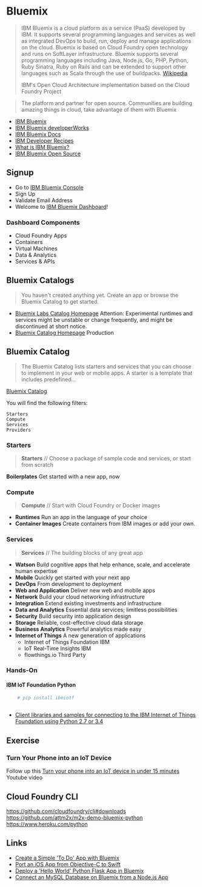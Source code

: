 # Bluemix

> IBM Bluemix is a cloud platform as a service (PaaS) developed by IBM. It supports several programming languages and services as well as integrated DevOps to build, run, deploy and manage applications on the cloud. Bluemix is based on Cloud Foundry open technology and runs on SoftLayer infrastructure. Bluemix supports several programming languages including Java, Node.js, Go, PHP, Python, Ruby Sinatra, Ruby on Rails and can be extended to support other languages such as Scala through the use of buildpacks. [Wikipedia](https://en.wikipedia.org/wiki/Bluemix)
> 
> IBM's Open Cloud Architecture implementation based on the Cloud Foundry Project

> The platform and partner for open source. Communities are building amazing things in cloud, take advantage of them with Bluemix

- [IBM Bluemix](https://console.ng.bluemix.net/)
- [IBM Bluemix developerWorks](http://www.ibm.com/developerworks/cloud/bluemix/)
- [IBM Bluemix Docs](https://console.ng.bluemix.net/docs/#)
- [IBM Developer Recipes](https://developer.ibm.com/recipes/)
- [What is IBM Bluemix?](http://www.ibm.com/developerworks/cloud/library/cl-bluemixfoundry/)
- [IBM Bluemix Open Source](http://www.ibm.com/cloud-computing/bluemix/open-source/)

## Signup

- Go to [IBM Bluemix Console](https://console.ng.bluemix.net/)
- Sign Up
- Validate Email Address
- Welcome to [IBM Bluemix Dashboard](https://console.ng.bluemix.net/?direct=classic)!

### Dashboard Components

- Cloud Foundry Apps
- Containers
- Virtual Machines
- Data & Analytics
- Services & APIs

## Bluemix Catalogs

> You haven't created anything yet. Create an app or browse the Bluemix Catalog to get started.

- [Bluemix Labs Catalog Homepage](https://console.ng.bluemix.net/catalog/labs/) Attention: Experimental runtimes and services might be unstable or change frequently, and might be discontinued at short notice.
- [Bluemix Catalog Homepage](https://console.ng.bluemix.net/catalog/) Production

## Bluemix Catalog

> The Bluemix Catalog lists starters and services that you can choose to implement in your web or mobile apps. A starter is a template that includes predefined...

[Bluemix Catalog](https://console.ng.bluemix.net/catalog/)

You will find the following filters:

    Starters
    Compute
    Services
    Providers

### Starters

> __Starters__ // Choose a package of sample code and services, or start from scratch

__Boilerplates__ Get started with a new app, now

### Compute

> __Compute__ // Start with Cloud Foundry or Docker images

- __Runtimes__ Run an app in the language of your choice
- __Container Images__ Create containers from IBM images or add your own.

### Services

> __Services__ // The building blocks of any great app

- __Watson__ Build cognitive apps that help enhance, scale, and accelerate human expertise
- __Mobile__ Quickly get started with your next app
- __DevOps__ From development to deployment
- __Web and Application__ Deliver new web and mobile apps
- __Network__ Build your cloud networking infrastructure
- __Integration__ Extend existing investments and infrastructure
- __Data and Analytics__ Essential data services; limitless possibilities
- __Security__ Build security into application design
- __Storage__ Reliable, cost-effective cloud data storage
- __Business Analytics__ Powerful analytics made easy
- __Internet of Things__ A new generation of applications
  - Internet of Things Foundation IBM 
  - IoT Real-Time Insights IBM
  - flowthings.io Third Party

### Hands-On

#### IBM IoT Foundation Python

```sh
    # pip install ibmiotf
    
```
- [Client libraries and samples for connecting to the IBM Internet of Things Foundation using Python 2.7 or 3.4](https://github.com/ibm-messaging/iot-python)


## Exercise

### Turn Your Phone into an IoT Device

Follow up this [Turn your phone into an IoT device in under 15 minutes](https://www.youtube.com/watch?v=_Q4GlqAf2m4) Youtube video 

## Cloud Foundry CLI

https://github.com/cloudfoundry/cli#downloads
https://github.com/attm2x/m2x-demo-bluemix-python
https://www.heroku.com/python

## Links

- [Create a Simple 'To Do' App with Bluemix](https://github.com/IBM-Bluemix/todo-apps)
- [Port an iOS App from Objective-C to Swift](http://www.ibm.com/developerworks/library/mo-bluemix-swift-app/index.html)
- [Deploy a 'Hello World' Python Flask App in Bluemix](https://developer.ibm.com/bluemix/2015/03/30/simple-hello-world-python-app-using-flask/)
- [Connect an MySQL Database on Bluemix from a Node.js App](https://github.com/ibmjstart/bluemix-node-mysql-uploader)

